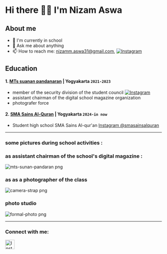# Hi there 👋🏼 I'm Nizam Aswa 
## About me
- 🔭 I'm currently in school
- 💬 Ask me about anything
- 📫 How to reach me: nizamm.aswa31@gmail.com, [![Instagram](./img/instagram-light.svg)](https://www.instagram.com/nizamm_hfdz/)

## Education

#### 1. [MTs suanan pandanaran]() | Yogyakarta `2021-2023`
- member of the security division of the student council [![Instagram](./img/instagram-light.svg)](https://www.instagram.com/mtsspandanaran/)
- assistant chairman of the digital school magazine organization
- photografer force
  
#### 2. [SMA Sains Al-Quran](https://www.instagram.com/smasainsalquran/) | Yogyakarta `2024-in now`
- Student high school SMA Sains Al-qur'an [Instagram @smasainsalquran](https://www.instagram.com/smasainsalquran/)

---

### some pictures during school activities :

### as assistant chairman of the school's digital magazine :
![mts-sunan-pandaran png](https://github.com/user-attachments/assets/5a82daab-54ab-4e9e-a505-7037949c3893)


### as as a photographer of the class
![camera-strap png](https://github.com/user-attachments/assets/993d07ab-df26-4953-ba11-4fc87d0bbaf0)


### photo studio
![formal-photo png](https://github.com/user-attachments/assets/69852e34-79b5-46d4-955f-d3820e3b8128)



---

### Connect with me:

<a href="https://www.instagram.com/nizamm_hfdz/" target="_blank">
  <img src="https://upload.wikimedia.org/wikipedia/commons/a/a5/Instagram_icon.png" 
       alt="Instagram" 
       width="30" height="30">
</a>




[webku]: https://github.com/zamaswa
